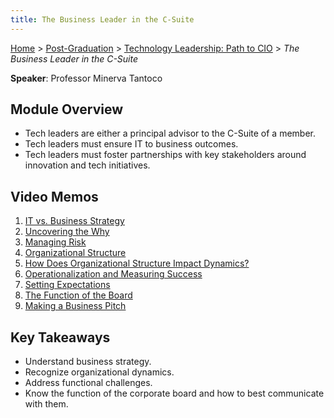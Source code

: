 ```yaml
---
title: The Business Leader in the C-Suite
---
```


[Home](../../../index.md) > [Post-Graduation](../../index.md) > [Technology Leadership: Path to CIO](../index.md) > _The Business Leader in the C-Suite_

**Speaker**: Professor Minerva Tantoco

## Module Overview

- Tech leaders are either a principal advisor to the C-Suite of a member.
- Tech leaders must ensure IT to business outcomes.
- Tech leaders must foster partnerships with key stakeholders around innovation and tech initiatives.

## Video Memos

1. [IT vs. Business Strategy](./Video-1-Memo.md)
2. [Uncovering the Why](./Video-2-Memo.md)
3. [Managing Risk](./Video-3-Memo.md)
4. [Organizational Structure](./Video-4-Memo.md)
5. [How Does Organizational Structure Impact Dynamics?](./Video-5-Memo.md)
6. [Operationalization and Measuring Success](./Video-6-Memo.md)
7. [Setting Expectations](./Video-7-Memo.md)
8. [The Function of the Board](./Video-8-Memo.md)
9. [Making a Business Pitch](./Video-9-Memo.md)

## Key Takeaways

- Understand business strategy.
- Recognize organizational dynamics.
- Address functional challenges.
- Know the function of the corporate board and how to best communicate with them.
